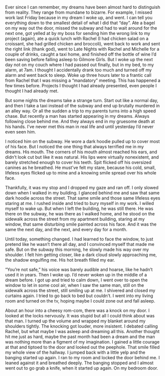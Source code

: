 Ever since I can remember, my dreams have been almost hard to distinguish from reality. They range from mundane to bizarre. For example, I missed work last Friday because in my dream I woke up, and went. I can tell you everything down to the smallest detail of what I did that “day”. Ate a bagel on my way out the door, missed the subway and had to wait around for the next one, got yelled at by my boss for sending him the wrong link to my project (again), ate a quick lunch with Rachel (I had chicken salad on a croissant, she had grilled chicken and broccoli), went back to work and sent the right link (thank god), went to Late Nights with Rachel and Michelle for a couple of drinks, caught a taxi home, and finished off the bottle of wine I’d been saving before falling asleep to Gilmore Girls. But I woke up the next day not on my couch where I had passed out finally, but in my bed, to my alarm, at 7am. I thought I accidentally drank too much and turned off my alarm and went back to sleep. Woke up three hours later to a frantic call from Rachel that I was missing a “mandatory” meeting. This has happened a few times before. Projects I thought I had already presented, even people I thought I had already met. 

But some nights the dreams take a strange turn. Start out like a normal day, and then I take a taxi instead of the subway and end up brutally murdered in an alley way. Or all the sudden a trip to my parents turns into a high speed chase.
But recently a man has started appearing in my dreams. Always following close behind me. And they always end in my gruesome death at his hands. I’ve never met this man in real life and until yesterday I’d never even seen him.

I noticed him on the subway. He wore a dark hoodie pulled up to cover most of his face. But I noticed the one thing that always terrified me in my dreams. His mouth. The corners of his mouth almost reached his ears, and didn’t look cut but like it was natural. His lips were virtually nonexistent, and barely stretched enough to cover his teeth. Spit flicked off his oversized canines as he breathed. He must’ve felt my stare, because his cold, small, lifeless eyes flicked up to mine and a knowing smile spread over his whole face.

Thankfully, it was my stop and I dropped my gaze and ran off. I only slowed down when I walked in my building. I glanced behind me and saw that same dark hoodie across the street. That same smile and those same lifeless eyes staring at me. I rushed inside and tried to bury myself in my work. I willed myself to wake up. But when I left the building, he was still there. He was there on the subway, he was there as I walked home, and he stood on the sidewalk across the street from my apartment building, staring at my window, that same disturbing smile painted across his face. And it was the same the next day, and the next, and every day for a month.

Until today, something changed. I had learned to face the window, to just pretend like he wasn’t there all day, and I convinced myself that made me safe. But on the subway this morning, he slowly made his way over my shoulder. I felt him getting closer, like a dark cloud slowly approaching me, the shadow engulfing me. His hot breath filled my ear.

“You’re not safe,” his voice was barely audible and hoarse, like he hadn’t used it in years. Then I woke up. I’d never woken up in the middle of a dream before. I got up and tried to calm down, I went over to open the window to let in some cool air, when I saw the same man, still on the sidewalk across the street, still smiling up at me. I shivered and closed my curtains again. I tried to go back to bed but couldn’t. I went into my living room and turned on the tv, hoping maybe I could zone out and fall asleep. 

About an hour into a cheesy rom-com, there was a knock on my door. I looked at the locks nervously. It was stupid but all I could think about was that man. I turned up the volume and wrapped my blanket around my shoulders tightly. The knocking got louder, more insistent. I debated calling Rachel, but what maybe I was asleep and dreaming all this. Another thought hit me just as hard, maybe the past month had been a dream and the man was nothing more than a figment of my imagination. I gained a little courage at that and tiptoed to the door and looked out the peephole. That smile filled my whole view of the hallway. I jumped back with a little yelp and the banging started up again. I ran to my room and locked the door behind me. I leaned against it and breathed deeply. The banging stopped and I almost went out to go grab a knife, when it started up again. On my bedroom door.